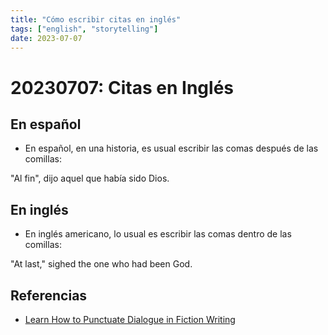 ```yaml
---
title: "Cómo escribir citas en inglés"
tags: ["english", "storytelling"]
date: 2023-07-07
---
```


# 20230707: Citas en Inglés

<TagsLinks />

## En español

- En español, en una historia, es usual escribir las comas después de las comillas:

"Al fin", dijo aquel que había sido Dios.

## En inglés

- En inglés americano, lo usual es escribir las comas dentro de las comillas:

"At last," sighed the one who had been God.

## Referencias

- [Learn How to Punctuate Dialogue in Fiction Writing](https://www.liveabout.com/punctuating-dialogue-properly-in-fiction-writing-1277721)